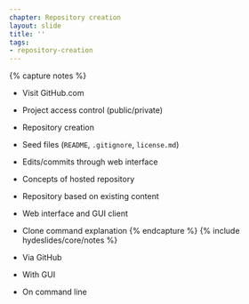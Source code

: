 ```yaml
---
chapter: Repository creation
layout: slide
title: ''
tags:
- repository-creation
---
```


{% capture notes %}
* Visit GitHub.com
* Project access control (public/private)
* Repository creation
* Seed files (`README`, `.gitignore`, `license.md`)
* Edits/commits through web interface
* Concepts of hosted repository
* Repository based on existing content
* Web interface and GUI client
* Clone command explanation
{% endcapture %}
{% include hydeslides/core/notes %}

* Via GitHub
* With GUI
* On command line
